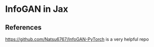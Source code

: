 # InfoGAN in Jax


## References

https://github.com/Natsu6767/InfoGAN-PyTorch is a very helpful repo 